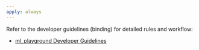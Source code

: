 ```yaml
---
apply: always
---
```


Refer to the developer guidelines (binding) for detailed rules and workflow:

- [ml_playground Developer Guidelines](/.junie/guidelines.md)

